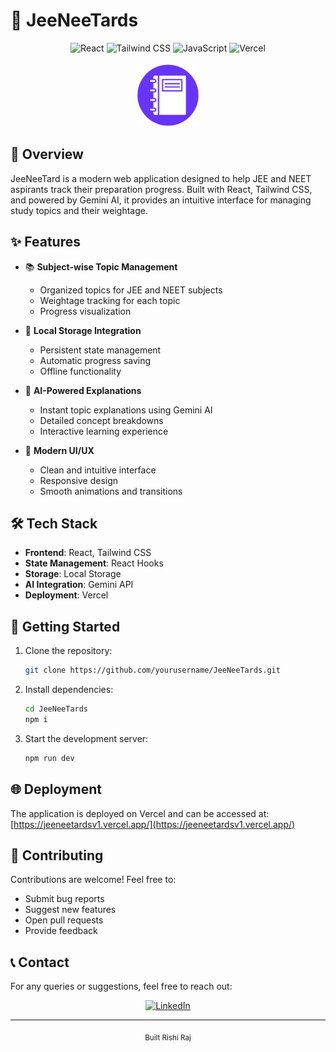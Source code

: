 # 🚀 JeeNeeTards

<div align="center">
  <img src="https://img.shields.io/badge/React-20232A?style=for-the-badge&logo=react&logoColor=61DAFB" alt="React" />
  <img src="https://img.shields.io/badge/Tailwind_CSS-38B2AC?style=for-the-badge&logo=tailwind-css&logoColor=white" alt="Tailwind CSS" />
  <img src="https://img.shields.io/badge/JavaScript-F7DF1E?style=for-the-badge&logo=javascript&logoColor=black" alt="JavaScript" />
  <img src="https://img.shields.io/badge/Vercel-000000?style=for-the-badge&logo=vercel&logoColor=white" alt="Vercel" />
</div>

<br />

<div align="center">
  <a href="https://jeeneetardsv1.vercel.app/">
    <img src="./src/assets/logo.svg" alt="Visit Website" width="100" height="100" />
  </a>
</div>

## 📝 Overview

JeeNeeTard is a modern web application designed to help JEE and NEET aspirants track their preparation progress. Built with React, Tailwind CSS, and powered by Gemini AI, it provides an intuitive interface for managing study topics and their weightage.

## ✨ Features

- 📚 **Subject-wise Topic Management**
  - Organized topics for JEE and NEET subjects
  - Weightage tracking for each topic
  - Progress visualization

- 💾 **Local Storage Integration**
  - Persistent state management
  - Automatic progress saving
  - Offline functionality

- 🤖 **AI-Powered Explanations**
  - Instant topic explanations using Gemini AI
  - Detailed concept breakdowns
  - Interactive learning experience

- 🎨 **Modern UI/UX**
  - Clean and intuitive interface
  - Responsive design
  - Smooth animations and transitions

## 🛠️ Tech Stack

- **Frontend**: React, Tailwind CSS
- **State Management**: React Hooks
- **Storage**: Local Storage
- **AI Integration**: Gemini API
- **Deployment**: Vercel

## 🚀 Getting Started

1. Clone the repository:
   ```bash
   git clone https://github.com/yourusername/JeeNeeTards.git
   ```

2. Install dependencies:
   ```bash
   cd JeeNeeTards
   npm i
   ```

3. Start the development server:
   ```bash
   npm run dev
   ```

## 🌐 Deployment

The application is deployed on Vercel and can be accessed at:
[https://jeeneetardsv1.vercel.app/](https://jeeneetardsv1.vercel.app/)

## 🤝 Contributing

Contributions are welcome! Feel free to:
- Submit bug reports
- Suggest new features
- Open pull requests
- Provide feedback

## 📞 Contact

For any queries or suggestions, feel free to reach out:

<div align="center">
  <a href="https://www.linkedin.com/in/rishiraj2003/">
    <img src="https://img.shields.io/badge/LinkedIn-0077B5?style=for-the-badge&logo=linkedin&logoColor=white" alt="LinkedIn" />
  </a>
</div>

---

<div align="center">
  <sub>Built Rishi Raj</sub>
</div>
